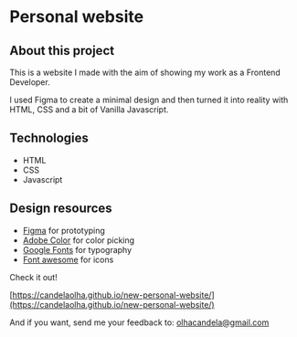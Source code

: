 # Personal website

## About this project

This is a website I made with the aim of showing my work as a Frontend Developer.

I used Figma to create a minimal design and then turned it into reality with HTML, CSS and a bit of Vanilla Javascript.

## Technologies

- HTML
- CSS
- Javascript

## Design resources

- [Figma](https://www.figma.com/) for prototyping
- [Adobe Color](https://color.adobe.com/es/create) for color picking
- [Google Fonts](https://fonts.google.com/) for typography
- [Font awesome](https://fontawesome.com/) for icons

Check it out!

[https://candelaolha.github.io/new-personal-website/](https://candelaolha.github.io/new-personal-website/)

And if you want, send me your feedback to: olhacandela@gmail.com
